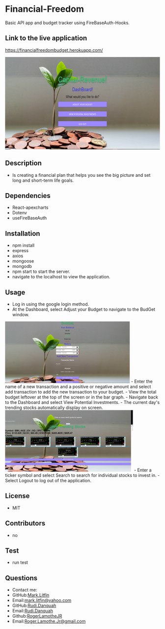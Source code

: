 # Financial-Freedom
Basic API app and budget tracker using FireBaseAuth-Hooks.

## Link to the live application
https://financialfreedombudget.herokuapp.com/

<img src=financial_freedom1.PNG height="300">

## Description
- Is creating a financial plan that helps you see the big picture and set long and short-term life goals.

## Dependencies
- React-apexcharts
- Dotenv
- useFireBaseAuth

## Installation 
- npm install
- express
- axios
- mongoose
- mongodb
- npm start to start the server.
- navigate to the localhost to view the application.

## Usage 
- Log in using the google login method.
- At the Dashboard, select Adjust your Budget to navigate to the BudGet window.
<img src=financial_freedom3.PNG height="200">
- Enter the name of a new transaction and a positive or negative amount and select add transaction to add the new transaction to your budget.
- View the total budget leftover at the top of the screen or in the bar graph.
- Navigate back to the Dashboard and select View Potential Investments.
- The current day's trending stocks automatically display on screen.
<img src=financial_freedom2.PNG height="200">
- Enter a ticker symbol and select Search to search for individual stocks to invest in.
- Select Logout to log out of the application.

## License
- MIT

## Contributors
- no

## Test
- run test

## Questions
- Contact me:
- GitHub:[Mark.Litfin](https://github.com/mlitfin123)
- Email:[mark.litfin@yahoo.com](https://github.com/mlitfin123)
- GitHub:[Rudi.Danquah](https://github.com/rxd482)
- Email:[Rudi.Danquah](https://github.com/rxd482)
- Github:[RogerLamotheJR](https://github.com/RogerLamotheJR)
- Email:[Roger.Lamothe.Jr@gmail.com](https://github.com/RogerLamotheJR)
